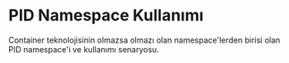 # PID Namespace Kullanımı
Container teknolojisinin olmazsa olmazı olan namespace'lerden birisi olan PID namespace'i ve kullanımı senaryosu.
